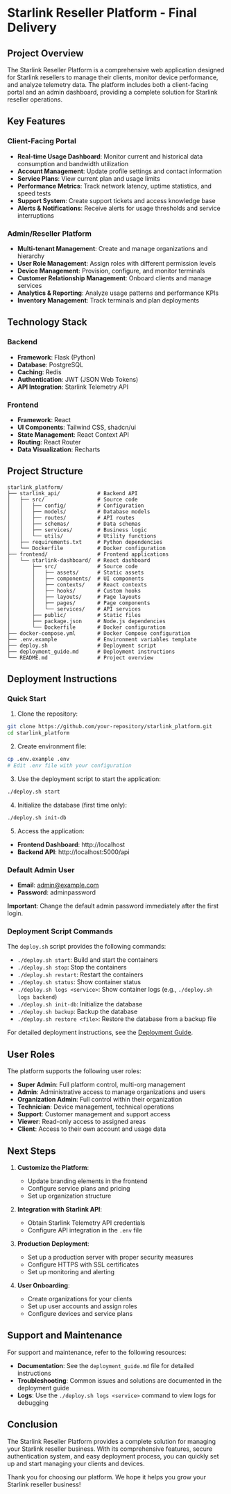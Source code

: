 # Starlink Reseller Platform - Final Delivery

## Project Overview

The Starlink Reseller Platform is a comprehensive web application designed for Starlink resellers to manage their clients, monitor device performance, and analyze telemetry data. The platform includes both a client-facing portal and an admin dashboard, providing a complete solution for Starlink reseller operations.

## Key Features

### Client-Facing Portal

- **Real-time Usage Dashboard**: Monitor current and historical data consumption and bandwidth utilization
- **Account Management**: Update profile settings and contact information
- **Service Plans**: View current plan and usage limits
- **Performance Metrics**: Track network latency, uptime statistics, and speed tests
- **Support System**: Create support tickets and access knowledge base
- **Alerts & Notifications**: Receive alerts for usage thresholds and service interruptions

### Admin/Reseller Platform

- **Multi-tenant Management**: Create and manage organizations and hierarchy
- **User Role Management**: Assign roles with different permission levels
- **Device Management**: Provision, configure, and monitor terminals
- **Customer Relationship Management**: Onboard clients and manage services
- **Analytics & Reporting**: Analyze usage patterns and performance KPIs
- **Inventory Management**: Track terminals and plan deployments

## Technology Stack

### Backend

- **Framework**: Flask (Python)
- **Database**: PostgreSQL
- **Caching**: Redis
- **Authentication**: JWT (JSON Web Tokens)
- **API Integration**: Starlink Telemetry API

### Frontend

- **Framework**: React
- **UI Components**: Tailwind CSS, shadcn/ui
- **State Management**: React Context API
- **Routing**: React Router
- **Data Visualization**: Recharts

## Project Structure

```
starlink_platform/
├── starlink_api/            # Backend API
│   ├── src/                 # Source code
│   │   ├── config/          # Configuration
│   │   ├── models/          # Database models
│   │   ├── routes/          # API routes
│   │   ├── schemas/         # Data schemas
│   │   ├── services/        # Business logic
│   │   └── utils/           # Utility functions
│   ├── requirements.txt     # Python dependencies
│   └── Dockerfile           # Docker configuration
├── frontend/                # Frontend applications
│   └── starlink-dashboard/  # React dashboard
│       ├── src/             # Source code
│       │   ├── assets/      # Static assets
│       │   ├── components/  # UI components
│       │   ├── contexts/    # React contexts
│       │   ├── hooks/       # Custom hooks
│       │   ├── layouts/     # Page layouts
│       │   ├── pages/       # Page components
│       │   └── services/    # API services
│       ├── public/          # Static files
│       ├── package.json     # Node.js dependencies
│       └── Dockerfile       # Docker configuration
├── docker-compose.yml       # Docker Compose configuration
├── .env.example             # Environment variables template
├── deploy.sh                # Deployment script
├── deployment_guide.md      # Deployment instructions
└── README.md                # Project overview
```

## Deployment Instructions

### Quick Start

1. Clone the repository:

```bash
git clone https://github.com/your-repository/starlink_platform.git
cd starlink_platform
```

2. Create environment file:

```bash
cp .env.example .env
# Edit .env file with your configuration
```

3. Use the deployment script to start the application:

```bash
./deploy.sh start
```

4. Initialize the database (first time only):

```bash
./deploy.sh init-db
```

5. Access the application:

- **Frontend Dashboard**: http://localhost
- **Backend API**: http://localhost:5000/api

### Default Admin User

- **Email**: admin@example.com
- **Password**: adminpassword

**Important**: Change the default admin password immediately after the first login.

### Deployment Script Commands

The `deploy.sh` script provides the following commands:

- `./deploy.sh start`: Build and start the containers
- `./deploy.sh stop`: Stop the containers
- `./deploy.sh restart`: Restart the containers
- `./deploy.sh status`: Show container status
- `./deploy.sh logs <service>`: Show container logs (e.g., `./deploy.sh logs backend`)
- `./deploy.sh init-db`: Initialize the database
- `./deploy.sh backup`: Backup the database
- `./deploy.sh restore <file>`: Restore the database from a backup file

For detailed deployment instructions, see the [Deployment Guide](deployment_guide.md).

## User Roles

The platform supports the following user roles:

- **Super Admin**: Full platform control, multi-org management
- **Admin**: Administrative access to manage organizations and users
- **Organization Admin**: Full control within their organization
- **Technician**: Device management, technical operations
- **Support**: Customer management and support access
- **Viewer**: Read-only access to assigned areas
- **Client**: Access to their own account and usage data

## Next Steps

1. **Customize the Platform**:
   - Update branding elements in the frontend
   - Configure service plans and pricing
   - Set up organization structure

2. **Integration with Starlink API**:
   - Obtain Starlink Telemetry API credentials
   - Configure API integration in the `.env` file

3. **Production Deployment**:
   - Set up a production server with proper security measures
   - Configure HTTPS with SSL certificates
   - Set up monitoring and alerting

4. **User Onboarding**:
   - Create organizations for your clients
   - Set up user accounts and assign roles
   - Configure devices and service plans

## Support and Maintenance

For support and maintenance, refer to the following resources:

- **Documentation**: See the `deployment_guide.md` file for detailed instructions
- **Troubleshooting**: Common issues and solutions are documented in the deployment guide
- **Logs**: Use the `./deploy.sh logs <service>` command to view logs for debugging

## Conclusion

The Starlink Reseller Platform provides a complete solution for managing your Starlink reseller business. With its comprehensive features, secure authentication system, and easy deployment process, you can quickly set up and start managing your clients and devices.

Thank you for choosing our platform. We hope it helps you grow your Starlink reseller business!


